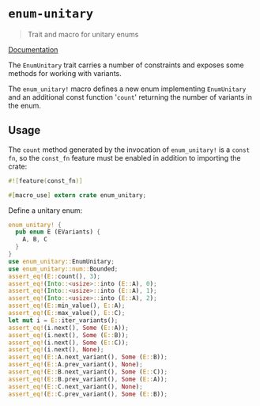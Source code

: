 # `enum-unitary`

> Trait and macro for unitary enums

[Documentation](https://spearman.github.io/enum-unitary/enum_unitary/index.html)

The `EnumUnitary` trait carries a number of constraints and exposes some
methods for working with variants.

The `enum_unitary!` macro defines a new enum implementing `EnumUnitary` and an
additional const function '`count`' returning the number of variants in the
enum.

## Usage

The `count` method generated by the invocation of `enum_unitary!` is a `const
fn`, so the `const_fn` feature must be enabled in addition to importing the
crate:

```rust
#![feature(const_fn)]

#[macro_use] extern crate enum_unitary;
```

Define a unitary enum:

```rust
enum_unitary! {
  pub enum E (EVariants) {
    A, B, C
  }
}
use enum_unitary::EnumUnitary;
use enum_unitary::num::Bounded;
assert_eq!(E::count(), 3);
assert_eq!(Into::<usize>::into (E::A), 0);
assert_eq!(Into::<usize>::into (E::A), 1);
assert_eq!(Into::<usize>::into (E::A), 2);
assert_eq!(E::min_value(), E::A);
assert_eq!(E::max_value(), E::C);
let mut i = E::iter_variants();
assert_eq!(i.next(), Some (E::A));
assert_eq!(i.next(), Some (E::B));
assert_eq!(i.next(), Some (E::C));
assert_eq!(i.next(), None);
assert_eq!(E::A.next_variant(), Some (E::B));
assert_eq!(E::A.prev_variant(), None);
assert_eq!(E::B.next_variant(), Some (E::C));
assert_eq!(E::B.prev_variant(), Some (E::A));
assert_eq!(E::C.next_variant(), None);
assert_eq!(E::C.prev_variant(), Some (E::B));
```
